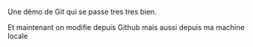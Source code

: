 Une démo de Git
qui se passe tres tres bien.

Et maintenant on modifie depuis Github
mais aussi depuis ma machine locale
